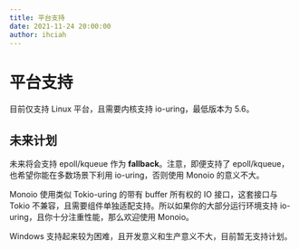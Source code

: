 ```yaml
---
title: 平台支持
date: 2021-11-24 20:00:00
author: ihciah
---
```


# 平台支持

目前仅支持 Linux 平台，且需要内核支持 io-uring，最低版本为 5.6。

## 未来计划
未来将会支持 epoll/kqueue 作为 **fallback**。注意，即便支持了 epoll/kqueue，也希望你能在多数场景下利用 io-uring，否则使用 Monoio 的意义不大。

Monoio 使用类似 Tokio-uring 的带有 buffer 所有权的 IO 接口，这套接口与 Tokio 不兼容，且需要组件单独适配支持。所以如果你的大部分运行环境支持 io-uring，且你十分注重性能，那么欢迎使用 Monoio。

Windows 支持起来较为困难，且开发意义和生产意义不大，目前暂无支持计划。
